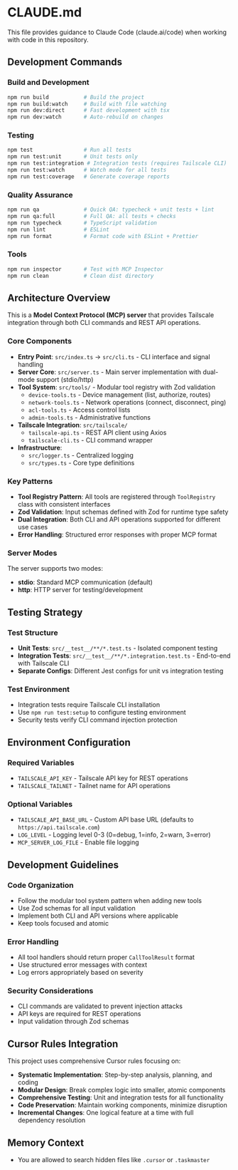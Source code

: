 # CLAUDE.md

This file provides guidance to Claude Code (claude.ai/code) when working with code in this repository.

## Development Commands

### Build and Development

```bash
npm run build           # Build the project
npm run build:watch     # Build with file watching
npm run dev:direct      # Fast development with tsx
npm run dev:watch       # Auto-rebuild on changes
```

### Testing

```bash
npm test                # Run all tests
npm run test:unit       # Unit tests only
npm run test:integration # Integration tests (requires Tailscale CLI)
npm run test:watch      # Watch mode for all tests
npm run test:coverage   # Generate coverage reports
```

### Quality Assurance

```bash
npm run qa              # Quick QA: typecheck + unit tests + lint
npm run qa:full         # Full QA: all tests + checks
npm run typecheck       # TypeScript validation
npm run lint            # ESLint
npm run format          # Format code with ESLint + Prettier
```

### Tools

```bash
npm run inspector       # Test with MCP Inspector
npm run clean           # Clean dist directory
```

## Architecture Overview

This is a **Model Context Protocol (MCP) server** that provides Tailscale integration through both CLI commands and REST API operations.

### Core Components

- **Entry Point**: `src/index.ts` → `src/cli.ts` - CLI interface and signal handling
- **Server Core**: `src/server.ts` - Main server implementation with dual-mode support (stdio/http)
- **Tool System**: `src/tools/` - Modular tool registry with Zod validation
  - `device-tools.ts` - Device management (list, authorize, routes)
  - `network-tools.ts` - Network operations (connect, disconnect, ping)
  - `acl-tools.ts` - Access control lists
  - `admin-tools.ts` - Administrative functions
- **Tailscale Integration**: `src/tailscale/`
  - `tailscale-api.ts` - REST API client using Axios
  - `tailscale-cli.ts` - CLI command wrapper
- **Infrastructure**:
  - `src/logger.ts` - Centralized logging
  - `src/types.ts` - Core type definitions

### Key Patterns

- **Tool Registry Pattern**: All tools are registered through `ToolRegistry` class with consistent interfaces
- **Zod Validation**: Input schemas defined with Zod for runtime type safety
- **Dual Integration**: Both CLI and API operations supported for different use cases
- **Error Handling**: Structured error responses with proper MCP format

### Server Modes

The server supports two modes:

- **stdio**: Standard MCP communication (default)
- **http**: HTTP server for testing/development

## Testing Strategy

### Test Structure

- **Unit Tests**: `src/__test__/**/*.test.ts` - Isolated component testing
- **Integration Tests**: `src/__test__/**/*.integration.test.ts` - End-to-end with Tailscale CLI
- **Separate Configs**: Different Jest configs for unit vs integration testing

### Test Environment

- Integration tests require Tailscale CLI installation
- Use `npm run test:setup` to configure testing environment
- Security tests verify CLI command injection protection

## Environment Configuration

### Required Variables

- `TAILSCALE_API_KEY` - Tailscale API key for REST operations
- `TAILSCALE_TAILNET` - Tailnet name for API operations

### Optional Variables

- `TAILSCALE_API_BASE_URL` - Custom API base URL (defaults to `https://api.tailscale.com`)
- `LOG_LEVEL` - Logging level 0-3 (0=debug, 1=info, 2=warn, 3=error)
- `MCP_SERVER_LOG_FILE` - Enable file logging

## Development Guidelines

### Code Organization

- Follow the modular tool system pattern when adding new tools
- Use Zod schemas for all input validation
- Implement both CLI and API versions where applicable
- Keep tools focused and atomic

### Error Handling

- All tool handlers should return proper `CallToolResult` format
- Use structured error messages with context
- Log errors appropriately based on severity

### Security Considerations

- CLI commands are validated to prevent injection attacks
- API keys are required for REST operations
- Input validation through Zod schemas

## Cursor Rules Integration

This project uses comprehensive Cursor rules focusing on:

- **Systematic Implementation**: Step-by-step analysis, planning, and coding
- **Modular Design**: Break complex logic into smaller, atomic components
- **Comprehensive Testing**: Unit and integration tests for all functionality
- **Code Preservation**: Maintain working components, minimize disruption
- **Incremental Changes**: One logical feature at a time with full dependency resolution

## Memory Context

- You are allowed to search hidden files like `.cursor` or `.taskmaster`